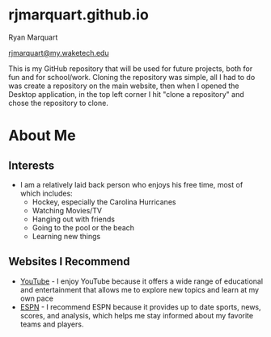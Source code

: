 # rjmarquart.github.io
Ryan Marquart

rjmarquart@my.waketech.edu

This is my GitHub repository that will be used for future projects, both for fun and for school/work. 
Cloning the repository was simple, all I had to do was create a repository on the main website, then when I opened the Desktop application, in the top left corner I hit "clone a repository" and chose the repository to clone. 


# About Me
## Interests
- I am a relatively laid back person who enjoys his free time, most of which includes:
  - Hockey, especially the Carolina Hurricanes
  - Watching Movies/TV
  - Hanging out with friends
  - Going to the pool or the beach
  - Learning new things
## Websites I Recommend
- [YouTube](https://www.youtube.com) - I enjoy YouTube because it offers a wide range of educational and entertainment that allows me to explore new topics and learn at my own pace
- [ESPN](https://www.espn.com) - I recommend ESPN because it provides up to date sports, news, scores, and analysis, which helps me stay informed about my favorite teams and players.
